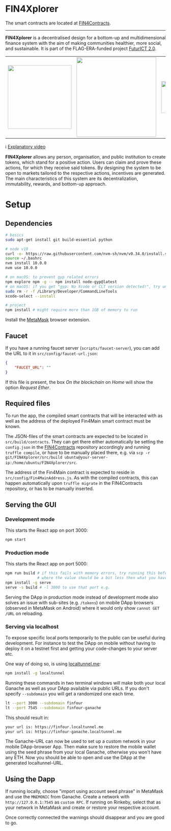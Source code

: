# FIN4Xplorer

The smart contracts are located at [FIN4Contracts](https://github.com/FuturICT2/FIN4Contracts).

<hr>

**FIN4Xplorer** is a decentralised design for a bottom-up and multidimensional finance system with the aim of making communities healthier, more social, and sustainable. It is part of the FLAG-ERA-funded project [FuturICT 2.0](https://futurict2.eu/).

<table border="0"><tr>
<td>
<a href="https://futurict2.eu/"><img src="public/project-logos/fin4x_11_with_round_dots.png" width="200" ></a></td>
<td>
<a href="https://futurict2.eu/"><img src="public/project-logos/FuturICT2_logo_on_white.png" width="250" ></a></td>
<td>
<img src="public/project-logos/Fin4_logo_on_white.jpg" width="100">
</td></tr></table>

ℹ️ [Explanatory video](http://www.youtube.com/watch?v=oNlKdHjvExo)

**FIN4Xplorer** allows any person, organisation, and public institution to create tokens, which stand for a positive action. Users can claim and prove these actions, for which they receive said tokens. By designing the system to be open to markets tailored to the respective actions, incentives are generated. The main characteristics of this system are its decentralization, immutability, rewards, and bottom-up approach.

# Setup

## Dependencies

```sh
# basics
sudo apt-get install git build-essential python

# node v10
curl -o- https://raw.githubusercontent.com/nvm-sh/nvm/v0.34.0/install.sh | bash
source ~/.bashrc
nvm install 10.0.0
nvm use 10.0.0

# on macOS: to prevent gyp related errors
npm explore npm -g -- npm install node-gyp@latest
# on macOS: if you get "gyp: No Xcode or CLT version detected!", try un- and then reinstalling the XCode Command Line Tools
sudo rm -r -f /Library/Developer/CommandLineTools
xcode-select --install

# project
npm install # might require more than 1GB of memory to run
```

Install the [MetaMask](https://metamask.io/) browser extension.

## Faucet

If you have a running faucet server (`scripts/faucet-server`), you can add the URL to it in `src/config/faucet-url.json`:

```json
{
    "FAUCET_URL": ""
}
```
If this file is present, the box *On the blockchain* on *Home* will show the option *Request Ether*.

## Required files

To run the app, the compiled smart contracts that will be interacted with as well as the address of the deployed Fin4Main smart contract must be known.

The JSON-files of the smart contracts are expected to be located in `src/build/contracts`. They can get there either automatically be setting the `config.json` in the [FIN4Contracts](https://github.com/FuturICT2/FIN4Contracts) repository accordingly and running `truffle compile`, or have to be manually placed there, e.g. via `scp -r git/FIN4Xplorer/src/build ubuntu@your-server-ip:/home/ubuntu/FIN4Xplorer/src`.

The address of the Fin4Main contract is expected to reside in `src/config/Fin4MainAddress.js`. As with the compiled contracts, this can happen automatically upon `truffle migrate` in the FIN4Contracts repository, or has to be manually inserted.

## Serving the GUI

### Development mode

This starts the React app on port 3000:

```sh
npm start
```

### Production mode

This starts the React app on port 5000:

```sh
npm run build # if this fails with memory errors, try running this before: export NODE_OPTIONS=--max_old_space_size=1500
              # where the value should be a bit less then what you have available (check with the 'free' command)
npm install -g serve
serve -s build # -l 3000 to use that port e.g.
```

Serving the DApp in production mode instead of development mode also solves an issue with sub-sites (e.g. `/tokens`) on mobile DApp browsers (observed in MetaMask on Android) where it would only show `cannot GET /URL` on reloading.

### Serving via localhost

To expose specific local ports temporarily to the public can be useful during development. For instance to test the DApp on mobile without having to deploy it on a testnet first and getting your code-changes to your server etc.

One way of doing so, is using [localtunnel.me](https://localtunnel.me/):

```sh
npm install -g localtunnel
```

Running these commands in two terminal windows will make both your local Ganache as well as your DApp available via public URLs. If you don't specify `--subdomain` you will get a randomized one each time.

```sh
lt --port 3000 --subdomain finfour
lt --port 7545 --subdomain finfour-ganache
```

This should result in:

```sh
your url is: https://finfour.localtunnel.me
your url is: https://finfour-ganache.localtunnel.me
```

The Ganache-URL can now be used to set up a custom network in your mobile DApp-browser App. Then make sure to restore the mobile wallet using the seed phrase from your local Ganache, otherwise you won't have any ETH. Now you should be able to open and use the DApp at the generated localtunnel-URL.

## Using the Dapp

If running locally, choose "import using account seed phrase" in MetaMask and use the `MNEMONIC` from Ganache. Create a network with `http://127.0.0.1:7545` as `custom RPC`. If running on Rinkeby, select that as your network in MetaMask and create or restore your respective account.

Once correctly connected the warnings should disappear and you are good to go.
